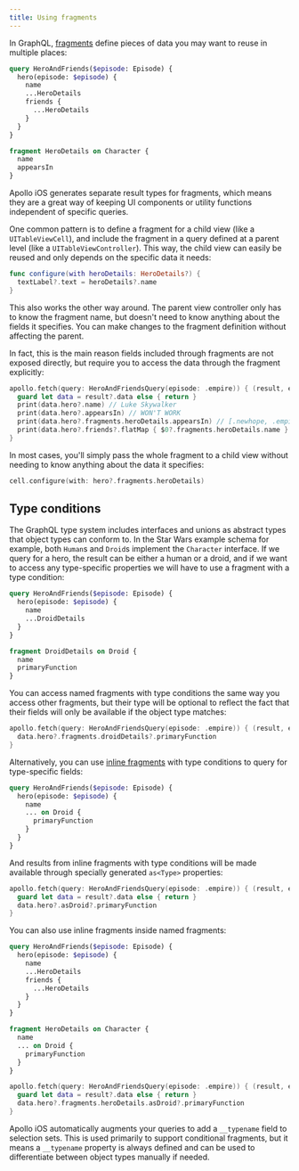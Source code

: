 ```yaml
---
title: Using fragments
---
```


In GraphQL, [fragments](http://graphql.org/learn/queries/#fragments) define pieces of data you may want to reuse in multiple places:

```graphql
query HeroAndFriends($episode: Episode) {
  hero(episode: $episode) {
    name
    ...HeroDetails
    friends {
      ...HeroDetails
    }
  }
}

fragment HeroDetails on Character {
  name
  appearsIn
}
```

Apollo iOS generates separate result types for fragments, which means they are a great way of keeping UI components or utility functions independent of specific queries.

One common pattern is to define a fragment for a child view (like a `UITableViewCell`), and include the fragment in a query defined at a parent level (like a `UITableViewController`). This way, the child view can easily be reused and only depends on the specific data it needs:

```swift
func configure(with heroDetails: HeroDetails?) {
  textLabel?.text = heroDetails?.name
}
```

This also works the other way around. The parent view controller only has to know the fragment name, but doesn't need to know anything about the fields it specifies. You can make changes to the fragment definition without affecting the parent.

In fact, this is the main reason fields included through fragments are not exposed directly, but require you to access the data through the fragment explicitly:

```swift
apollo.fetch(query: HeroAndFriendsQuery(episode: .empire)) { (result, error) in
  guard let data = result?.data else { return }
  print(data.hero?.name) // Luke Skywalker
  print(data.hero?.appearsIn) // WON'T WORK
  print(data.hero?.fragments.heroDetails.appearsIn) // [.newhope, .empire, .jedi]
  print(data.hero?.friends?.flatMap { $0?.fragments.heroDetails.name }.joined(separator: ", ")) // Han Solo, Leia Organa, C-3PO, R2-D2
}
```

In most cases, you'll simply pass the whole fragment to a child view without needing to know anything about the data it specifies:

```swift
cell.configure(with: hero?.fragments.heroDetails)
```

<h2 id="type-conditions">Type conditions</h2>

The GraphQL type system includes interfaces and unions as abstract types that object types can conform to. In the Star Wars example schema for example, both `Human`s and `Droid`s implement the `Character` interface. If we query for a hero, the result can be either a human or a droid, and if we want to access any type-specific properties we will have to use a fragment with a type condition:

```graphql
query HeroAndFriends($episode: Episode) {
  hero(episode: $episode) {
    name
    ...DroidDetails
  }
}

fragment DroidDetails on Droid {
  name
  primaryFunction
}
```

You can access named fragments with type conditions the same way you access other fragments, but their type will be optional to reflect the fact that their fields will only be available if the object type matches:

```swift
apollo.fetch(query: HeroAndFriendsQuery(episode: .empire)) { (result, error) in
  data.hero?.fragments.droidDetails?.primaryFunction
}
```

Alternatively, you can use [inline fragments](http://graphql.org/learn/queries/#inline-fragments) with type conditions to query for type-specific fields:

```graphql
query HeroAndFriends($episode: Episode) {
  hero(episode: $episode) {
    name
    ... on Droid {
      primaryFunction
    }
  }
}
```

And results from inline fragments with type conditions will be made available through specially generated `as<Type>` properties:

```swift
apollo.fetch(query: HeroAndFriendsQuery(episode: .empire)) { (result, error) in
  guard let data = result?.data else { return }
  data.hero?.asDroid?.primaryFunction
}
```

You can also use inline fragments inside named fragments:

```graphql
query HeroAndFriends($episode: Episode) {
  hero(episode: $episode) {
    name
    ...HeroDetails
    friends {
      ...HeroDetails
    }
  }
}

fragment HeroDetails on Character {
  name
  ... on Droid {
    primaryFunction
  }
}
```

```swift
apollo.fetch(query: HeroAndFriendsQuery(episode: .empire)) { (result, error) in
  guard let data = result?.data else { return }
  data.hero?.fragments.heroDetails.asDroid?.primaryFunction
}
```

Apollo iOS automatically augments your queries to add a `__typename` field to selection sets. This is used primarily to support conditional fragments, but it means a `__typename` property is always defined and can be used to differentiate between object types manually if needed.
